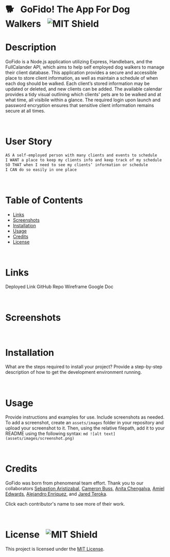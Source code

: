 # 🐕 &nbsp; GoFido! The App For Dog Walkers &nbsp; ![MIT Shield](https://img.shields.io/badge/license-MIT-green)


# Description

GoFido is a Node.js application utilizing Express, Handlebars, and the FullCalander API, which aims to help self employed dog walkers to manage their client database. This application provides a secure and accessible place to store client information, as well as maintain a schedule of when each dog should be walked. Each client’s stored information may be updated or deleted, and new clients can be added. The available calendar provides a tidy visual outlining which clients' pets are to be walked and at what time, all visibile within a glance. The required login upon launch and password encryption ensures that sensitive client information remains secure at all times.

<br/>

# User Story

```md
AS A self-employed person with many clients and events to schedule
I WANT a place to keep my clients info and keep track of my schedule
SO THAT when I need to see my clients’ information or schedule
I CAN do so easily in one place
```
<br/>

# Table of Contents

- [Links](#links)
- [Screenshots](#screenshots)
- [Installation](#installation)
- [Usage](#usage)
- [Credits](#credits)
- [License](#license)

<br/>

# Links

Deployed Link
GitHub Repo
Wireframe
Google Doc

<br/>

# Screenshots


<br/>

# Installation

What are the steps required to install your project? Provide a step-by-step description of how to get the development environment running.

<br/>

# Usage

Provide instructions and examples for use. Include screenshots as needed.
To add a screenshot, create an `assets/images` folder in your repository and upload your screenshot to it. Then, using the relative filepath, add it to your README using the following syntax:
`md ![alt text](assets/images/screenshot.png) `

<br/>

# Credits

GoFido was born from phenomenal team effort. Thank you to our collaborators [Sebastion Aristizabal](https://github.com/SebasAristi), [Cameron Buss](https://github.com/camnb97), [Anita Chengalva](https://github.com/anitachengalva), [Amiel Edwards](https://github.com/asedwards888), [Alejandro Enriquez](https://github.com/alejandroet39), and [Jared Teroka](https://github.com/jteraoka).

Click each contributor's name to see more of their work.

<br/>

# License &nbsp; ![MIT Shield](https://img.shields.io/badge/license-MIT-green)

This project is licensed under the [MIT License](https://opensource.org/licenses/MIT). 
